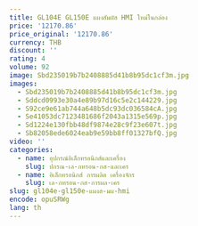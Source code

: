 ```yaml
---
title: GL104E GL150E แผงสัมผัส HMI ใหม่ในกล่อง
price: '12170.86'
price_original: '12170.86'
currency: THB
discount: ''
rating: 4
volume: 92
image: Sbd235019b7b2408885d41b8b95dc1cf3m.jpg
images:
  - Sbd235019b7b2408885d41b8b95dc1cf3m.jpg
  - Sddcd0993e30a4e89b97d16c5e2c144229.jpg
  - S92ce9e61ab744a648b5dc93dc036584cA.jpg
  - Se41053dc7123481686f2043a1315e569p.jpg
  - Sd1224e130fbb48df9874e28c9f23e607t.jpg
  - Sb82058ede6024eab9e59bb8ff01327bfQ.jpg
video: ''
categories:
  - name: อุปกรณ์อิเล็กทรอนิกส์และเครื่อง
    slug: ปกรณ-เล-กทรอน-กส-และเคร
  - name: อิเล็กทรอนิกส์ การผลิต เครื่องจักร
    slug: เล-กทรอน-กส-การผล-เคร
slug: gl104e-gl150e-แผงส-มผ-hmi
encode: opuSRWg
lang: th
---
```

  